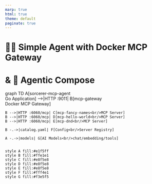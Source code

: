```yaml
---
marp: true
html: true
theme: default
paginate: true
---
```

<style>
.dodgerblue {
  color: dodgerblue;
}
</style>
# 🤖📡 Simple Agent with Docker MCP Gateway 
# & 🐙 Agentic Compose
<div class="mermaid">
graph TD
    A[sorcerer-mcp-agent<br/>Go Application] -->|HTTP :9011| B[mcp-gateway<br/>Docker MCP Gateway]
    
    B -->|HTTP :6060/mcp| C[mcp-fancy-names<br/>MCP Server]
    B -->|HTTP :6060/mcp| D[mcp-hello-world<br/>MCP Server]
    B -->|HTTP :6060/mcp| E[mcp-dnd<br/>MCP Server]
    
    B -.->|catalog.yaml| F[Config<br/>Server Registry]
    
    A -.->|models| G[AI Models<br/>chat/embedding/tools]
    
    
    style A fill:#e1f5ff
    style B fill:#ffe1e1
    style C fill:#e8f5e8
    style D fill:#e8f5e8
    style E fill:#e8f5e8
    style F fill:#fff4e1
    style G fill:#f3e5f5
</div>
